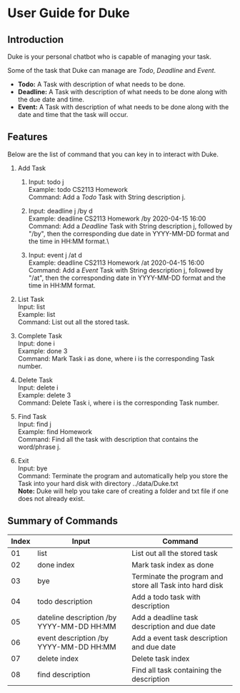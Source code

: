 # User Guide for Duke
## Introduction
Duke is your personal chatbot who is capable of managing your task.

Some of the task that Duke can manage are *Todo*, *Deadline* and *Event*.

* **Todo:** A Task with description of what needs to be done.
* **Deadline:** A Task with description of what needs to be done along with the due date and time.
* **Event:** A Task with description of what needs to be done along with the date and time that the task will occur.

## Features
Below are the list of command that you can key in to interact with Duke.
1. Add Task
    1. Input: todo j  
    Example: todo CS2113 Homework  
    Command: Add a *Todo* Task with String description j.
    
    1. Input: deadline j /by d  
    Example: deadline CS2113 Homework /by 2020-04-15 16:00  
    Command: Add a *Deadline* Task with String description j, followed by "/by", then the corresponding due date in YYYY-MM-DD format and the time in HH:MM format.\
    
    1. Input: event j /at d  
    Example: deadline CS2113 Homework /at 2020-04-15 16:00  
    Command: Add a *Event* Task with String description j, followed by "/at", then the corresponding date in YYYY-MM-DD format and the time in HH:MM format.

1. List Task  
Input: list  
Example: list  
Command: List out all the stored task.

1. Complete Task  
Input: done i  
Example: done 3  
Command: Mark Task i as done, where i is the corresponding Task number.

1. Delete Task  
Input: delete i  
Example: delete 3  
Command: Delete Task i, where i is the corresponding Task number.

1. Find Task  
Input: find j  
Example: find Homework  
Command: Find all the task with description that contains the word/phrase j.

1. Exit  
Input: bye  
Command: Terminate the program and automatically help you store the Task into your hard disk with directory ../data/Duke.txt  
**Note:** Duke will help you take care of creating a folder and txt file if one does not already exist.

## Summary of Commands

| Index | Input | Command |  
| ----- | ----- | --------------- |  
| 01 | list | List out all the stored task |  
| 02 | done index | Mark task index as done |  
| 03 | bye | Terminate the program and store all Task into hard disk |  
| 04 | todo description | Add a todo task with description |  
| 05 | dateline description /by YYYY-MM-DD HH:MM | Add a deadline task description and due date |  
| 06 | event description /by YYYY-MM-DD HH:MM | Add a event task description and due date |  
| 07 | delete index | Delete task index |  
| 08 | find description | Find all task containing the description |  

